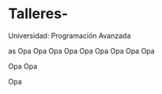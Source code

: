 # Talleres-
Universidad: Programación Avanzada 

as
Opa
Opa
Opa
Opa
Opa
Opa
Opa
Opa
Opa

Opa
Opa

Opa



